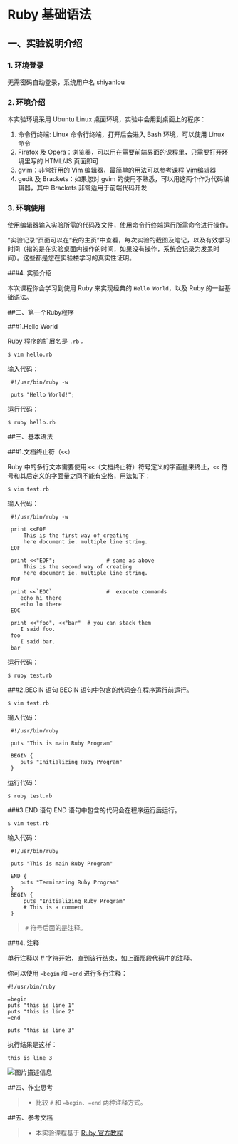 # Ruby 基础语法


## 一、实验说明介绍

### 1. 环境登录 

无需密码自动登录，系统用户名 shiyanlou 

### 2. 环境介绍 

本实验环境采用 Ubuntu Linux 桌面环境，实验中会用到桌面上的程序： 

1. 命令行终端: Linux 命令行终端，打开后会进入 Bash 环境，可以使用 Linux 命令 
2. Firefox 及 Opera：浏览器，可以用在需要前端界面的课程里，只需要打开环境里写的 HTML/JS 页面即可 
3. gvim：非常好用的 Vim 编辑器，最简单的用法可以参考课程 [Vim编辑器](http://www.shiyanlou.com/courses/2) 
4. gedit 及 Brackets：如果您对 gvim 的使用不熟悉，可以用这两个作为代码编辑器，其中 Brackets 非常适用于前端代码开发 

### 3. 环境使用 

使用编辑器输入实验所需的代码及文件，使用命令行终端运行所需命令进行操作。 


“实验记录”页面可以在“我的主页”中查看，每次实验的截图及笔记，以及有效学习时间（指的是在实验桌面内操作的时间，如果没有操作，系统会记录为发呆时间）。这些都是您在实验楼学习的真实性证明。 

###4. 实验介绍

本次课程你会学习到使用 Ruby 来实现经典的 `Hello World`，以及 Ruby 的一些基础语法。



##二、第一个Ruby程序

###1.Hello World

Ruby 程序的扩展名是 `.rb` 。

```
$ vim hello.rb
```

输入代码：

```
 #!/usr/bin/ruby -w
 
 puts "Hello World!";
```

运行代码：

```
$ ruby hello.rb
```

##三、基本语法

###1.文档终止符（`<<`）

Ruby 中的多行文本需要使用 `<<`（文档终止符）符号定义的字面量来终止，`<<` 符号和其后定义的字面量之间不能有空格，用法如下：

```
$ vim test.rb
```

输入代码：

```
 #!/usr/bin/ruby -w
 
 print <<EOF
     This is the first way of creating
     here document ie. multiple line string.
 EOF
 
 print <<"EOF";                # same as above
     This is the second way of creating
     here document ie. multiple line string.
 EOF
 
 print <<`EOC`                 #  execute commands
 	echo hi there
 	echo lo there
 EOC
 
 print <<"foo", <<"bar"  # you can stack them
 	I said foo.
 foo
 	I said bar.
 bar
```

运行代码：

```
$ ruby test.rb
```

###2.BEGIN 语句
BEGIN 语句中包含的代码会在程序运行前运行。

```
$ vim test.rb
```

输入代码：

```
 #!/usr/bin/ruby
 
 puts "This is main Ruby Program"
 
 BEGIN {
    puts "Initializing Ruby Program"
 }
```

运行代码：

```
$ ruby test.rb
```

###3.END 语句
END 语句中包含的代码会在程序运行后运行。

```
$ vim test.rb
```

输入代码：

```
 #!/usr/bin/ruby
 
 puts "This is main Ruby Program"
 
 END {
    puts "Terminating Ruby Program"
 }
 BEGIN {
     puts "Initializing Ruby Program"
     # This is a comment
 }
```

> `#` 符号后面的是注释。

###4. 注释

单行注释以 # 字符开始，直到该行结束，如上面那段代码中的注释。

你可以使用 `=begin` 和 `=end` 进行多行注释：

```
#!/usr/bin/ruby

=begin
puts "this is line 1"
puts "this is line 2"
=end

puts "this is line 3"
```

执行结果是这样：

```
this is line 3
```

![图片描述信息](https://dn-anything-about-doc.qbox.me/userid46108labid51time1432175676505?watermark/1/image/aHR0cDovL3N5bC1zdGF0aWMucWluaXVkbi5jb20vaW1nL3dhdGVybWFyay5wbmc=/dissolve/60/gravity/SouthEast/dx/0/dy/10)


##四、作业思考

> * 比较 `#` 和 `=begin`、`=end` 两种注释方式。

##五、参考文档

> * 本实验课程基于 [Ruby 官方教程](https://www.ruby-lang.org/zh_cn/documentation/)


